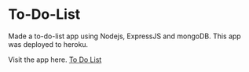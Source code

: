# To-Do-List

Made a to-do-list app using Nodejs, ExpressJS and mongoDB. This app was deployed to heroku.

Visit the app here. [To Do List](https://stark-escarpment-53443.herokuapp.com/)
